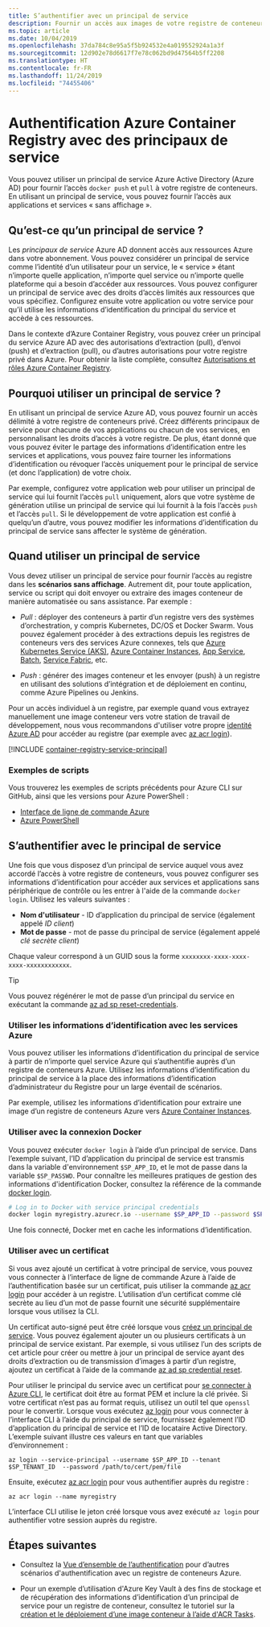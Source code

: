 ```yaml
---
title: S’authentifier avec un principal de service
description: Fournir un accès aux images de votre registre de conteneurs privé à l’aide d’un principal du service Azure Active Directory.
ms.topic: article
ms.date: 10/04/2019
ms.openlocfilehash: 37da784c8e95a5f5b924532e4a019552924a1a3f
ms.sourcegitcommit: 12d902e78d6617f7e78c062bd9d47564b5ff2208
ms.translationtype: HT
ms.contentlocale: fr-FR
ms.lasthandoff: 11/24/2019
ms.locfileid: "74455406"
---
```

# <a name="azure-container-registry-authentication-with-service-principals"></a>Authentification Azure Container Registry avec des principaux de service

Vous pouvez utiliser un principal de service Azure Active Directory (Azure AD) pour fournir l’accès `docker push` et `pull` à votre registre de conteneurs. En utilisant un principal de service, vous pouvez fournir l’accès aux applications et services « sans affichage ».

## <a name="what-is-a-service-principal"></a>Qu’est-ce qu’un principal de service ?

Les *principaux de service* Azure AD donnent accès aux ressources Azure dans votre abonnement. Vous pouvez considérer un principal de service comme l’identité d’un utilisateur pour un service, le « service » étant n’importe quelle application, n’importe quel service ou n’importe quelle plateforme qui a besoin d’accéder aux ressources. Vous pouvez configurer un principal de service avec des droits d’accès limités aux ressources que vous spécifiez. Configurez ensuite votre application ou votre service pour qu’il utilise les informations d’identification du principal du service et accède à ces ressources.

Dans le contexte d’Azure Container Registry, vous pouvez créer un principal du service Azure AD avec des autorisations d’extraction (pull), d’envoi (push) et d’extraction (pull), ou d’autres autorisations pour votre registre privé dans Azure. Pour obtenir la liste complète, consultez [Autorisations et rôles Azure Container Registry](container-registry-roles.md).

## <a name="why-use-a-service-principal"></a>Pourquoi utiliser un principal de service ?

En utilisant un principal de service Azure AD, vous pouvez fournir un accès délimité à votre registre de conteneurs privé. Créez différents principaux de service pour chacune de vos applications ou chacun de vos services, en personnalisant les droits d’accès à votre registre. De plus, étant donné que vous pouvez éviter le partage des informations d’identification entre les services et applications, vous pouvez faire tourner les informations d’identification ou révoquer l’accès uniquement pour le principal de service (et donc l’application) de votre choix.

Par exemple, configurez votre application web pour utiliser un principal de service qui lui fournit l’accès `pull` uniquement, alors que votre système de génération utilise un principal de service qui lui fournit à la fois l’accès `push` et l’accès `pull`. Si le développement de votre application est confié à quelqu’un d’autre, vous pouvez modifier les informations d’identification du principal de service sans affecter le système de génération.

## <a name="when-to-use-a-service-principal"></a>Quand utiliser un principal de service

Vous devez utiliser un principal de service pour fournir l’accès au registre dans les **scénarios sans affichage**. Autrement dit, pour toute application, service ou script qui doit envoyer ou extraire des images conteneur de manière automatisée ou sans assistance. Par exemple :

  * *Pull* : déployer des conteneurs à partir d’un registre vers des systèmes d’orchestration, y compris Kubernetes, DC/OS et Docker Swarm. Vous pouvez également procéder à des extractions depuis les registres de conteneurs vers des services Azure connexes, tels que [Azure Kubernetes Service (AKS)](../aks/cluster-container-registry-integration.md), [Azure Container Instances](container-registry-auth-aci.md), [App Service](../app-service/index.yml), [Batch](../batch/index.yml), [Service Fabric](/azure/service-fabric/), etc.

  * *Push* : générer des images conteneur et les envoyer (push) à un registre en utilisant des solutions d’intégration et de déploiement en continu, comme Azure Pipelines ou Jenkins.

Pour un accès individuel à un registre, par exemple quand vous extrayez manuellement une image conteneur vers votre station de travail de développement, nous vous recommandons d'utiliser votre propre [identité Azure AD](container-registry-authentication.md#individual-login-with-azure-ad) pour accéder au registre (par exemple avec [az acr login][az-acr-login]).

[!INCLUDE [container-registry-service-principal](../../includes/container-registry-service-principal.md)]

### <a name="sample-scripts"></a>Exemples de scripts

Vous trouverez les exemples de scripts précédents pour Azure CLI sur GitHub, ainsi que les versions pour Azure PowerShell :

* [Interface de ligne de commande Azure][acr-scripts-cli]
* [Azure PowerShell][acr-scripts-psh]

## <a name="authenticate-with-the-service-principal"></a>S’authentifier avec le principal de service

Une fois que vous disposez d’un principal de service auquel vous avez accordé l’accès à votre registre de conteneurs, vous pouvez configurer ses informations d’identification pour accéder aux services et applications sans périphérique de contrôle ou les entrer à l'aide de la commande `docker login`. Utilisez les valeurs suivantes :

* **Nom d'utilisateur** - ID d’application du principal de service (également appelé *ID client*)
* **Mot de passe** - mot de passe du principal de service (également appelé *clé secrète client*)

Chaque valeur correspond à un GUID sous la forme `xxxxxxxx-xxxx-xxxx-xxxx-xxxxxxxxxxxx`. 

> [!TIP]
> Vous pouvez régénérer le mot de passe d’un principal du service en exécutant la commande [az ad sp reset-credentials](/cli/azure/ad/sp/credential#az-ad-sp-credential-reset).
>

### <a name="use-credentials-with-azure-services"></a>Utiliser les informations d’identification avec les services Azure

Vous pouvez utiliser les informations d’identification du principal de service à partir de n’importe quel service Azure qui s’authentifie auprès d’un registre de conteneurs Azure.  Utilisez les informations d’identification du principal de service à la place des informations d’identification d’administrateur du Registre pour un large éventail de scénarios.

Par exemple, utilisez les informations d’identification pour extraire une image d’un registre de conteneurs Azure vers [Azure Container Instances](container-registry-auth-aci.md).

### <a name="use-with-docker-login"></a>Utiliser avec la connexion Docker

Vous pouvez exécuter `docker login` à l’aide d’un principal de service. Dans l’exemple suivant, l’ID d’application du principal de service est transmis dans la variable d'environnement `$SP_APP_ID`, et le mot de passe dans la variable `$SP_PASSWD`. Pour connaître les meilleures pratiques de gestion des informations d'identification Docker, consultez la référence de la commande [docker login](https://docs.docker.com/engine/reference/commandline/login/).

```bash
# Log in to Docker with service principal credentials
docker login myregistry.azurecr.io --username $SP_APP_ID --password $SP_PASSWD
```

Une fois connecté, Docker met en cache les informations d’identification.

### <a name="use-with-certificate"></a>Utiliser avec un certificat

Si vous avez ajouté un certificat à votre principal de service, vous pouvez vous connecter à l’interface de ligne de commande Azure à l’aide de l’authentification basée sur un certificat, puis utiliser la commande [az acr login][az-acr-login] pour accéder à un registre. L’utilisation d’un certificat comme clé secrète au lieu d’un mot de passe fournit une sécurité supplémentaire lorsque vous utilisez la CLI. 

Un certificat auto-signé peut être créé lorsque vous [créez un principal de service](/cli/azure/create-an-azure-service-principal-azure-cli). Vous pouvez également ajouter un ou plusieurs certificats à un principal de service existant. Par exemple, si vous utilisez l’un des scripts de cet article pour créer ou mettre à jour un principal de service ayant des droits d’extraction ou de transmission d’images à partir d’un registre, ajoutez un certificat à l’aide de la commande [az ad sp credential reset][az-ad-sp-credential-reset].

Pour utiliser le principal du service avec un certificat pour [se connecter à Azure CLI](/cli/azure/authenticate-azure-cli#sign-in-with-a-service-principal), le certificat doit être au format PEM et inclure la clé privée. Si votre certificat n’est pas au format requis, utilisez un outil tel que `openssl` pour le convertir. Lorsque vous exécutez [az login][az-login] pour vous connecter à l’interface CLI à l’aide du principal de service, fournissez également l’ID d’application du principal de service et l’ID de locataire Active Directory. L’exemple suivant illustre ces valeurs en tant que variables d’environnement :

```azurecli
az login --service-principal --username $SP_APP_ID --tenant $SP_TENANT_ID  --password /path/to/cert/pem/file
```

Ensuite, exécutez [az acr login][az-acr-login] pour vous authentifier auprès du registre :

```azurecli
az acr login --name myregistry
```

L’interface CLI utilise le jeton créé lorsque vous avez exécuté `az login` pour authentifier votre session auprès du registre.

## <a name="next-steps"></a>Étapes suivantes

* Consultez la [Vue d’ensemble de l’authentification](container-registry-authentication.md) pour d’autres scénarios d'authentification avec un registre de conteneurs Azure.

* Pour un exemple d’utilisation d'Azure Key Vault à des fins de stockage et de récupération des informations d’identification d’un principal de service pour un registre de conteneur, consultez le tutoriel sur la [création et le déploiement d’une image conteneur à l’aide d'ACR Tasks](container-registry-tutorial-quick-task.md).

<!-- LINKS - External -->
[acr-scripts-cli]: https://github.com/Azure/azure-docs-cli-python-samples/tree/master/container-registry
[acr-scripts-psh]: https://github.com/Azure/azure-docs-powershell-samples/tree/master/container-registry

<!-- LINKS - Internal -->
[az-acr-login]: /cli/azure/acr#az-acr-login
[az-login]: /cli/azure/reference-index#az-login
[az-ad-sp-credential-reset]: /cli/azure/ad/sp/credential#az-ad-sp-credential-reset
